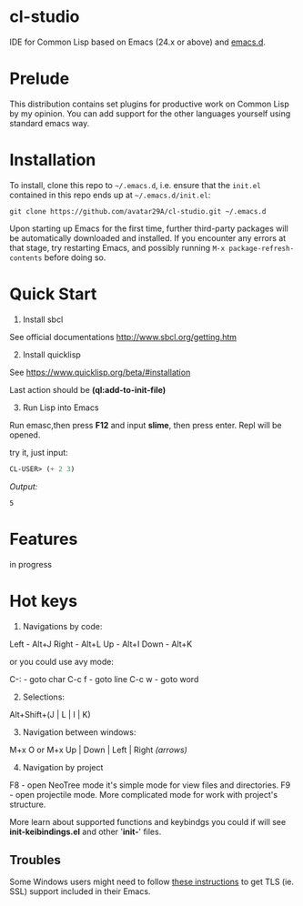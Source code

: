 # cl-studio
IDE for Common Lisp based on Emacs (24.x or above) and [emacs.d](http://coderwall.com/purcell).

# Prelude
This distribution contains set plugins for productive work on Common Lisp by my opinion. You can add support for the other languages yourself using standard emacs way.

# Installation

To install, clone this repo to `~/.emacs.d`, i.e. ensure that the
`init.el` contained in this repo ends up at `~/.emacs.d/init.el`:

```
git clone https://github.com/avatar29A/cl-studio.git ~/.emacs.d
```

Upon starting up Emacs for the first time, further third-party
packages will be automatically downloaded and installed. If you
encounter any errors at that stage, try restarting Emacs, and possibly
running `M-x package-refresh-contents` before doing so.

# Quick Start

1. Install sbcl

See official documentations http://www.sbcl.org/getting.htm

2. Install quicklisp

See https://www.quicklisp.org/beta/#installation

Last action should be **(ql:add-to-init-file)**

3. Run Lisp into Emacs

Run emasc,then press **F12** and input **slime**, then press enter. Repl will be opened.

try it, just input:

```lisp
CL-USER> (+ 2 3)
```

*Output:*

```
5
```

# Features

in progress

# Hot keys

1. Navigations by code:

Left  - Alt+J
Right - Alt+L
Up    - Alt+I
Down  - Alt+K

or you could use avy mode:

C-:   - goto char
C-c f - goto line
C-c w - goto word


2. Selections:

Alt+Shift+(J | L | I | K)

3. Navigation between windows:

M+x O or M+x Up | Down | Left | Right *(arrows)*

4. Navigation by project

F8 - open NeoTree mode it's simple mode for view files and directories.
F9 - open projectile mode. More complicated mode for work with project's structure.

More learn about supported functions and keybindgs you could if will see **init-keibindings.el** and other '**init-**' files.

## Troubles

Some Windows users might need to follow
[these instructions](http://xn--9dbdkw.se/diary/how_to_enable_GnuTLS_for_Emacs_24_on_Windows/index.en.html)
to get TLS (ie. SSL) support included in their Emacs.


